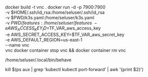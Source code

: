 





docker build -t vnc .
docker run -d -p 7900:7900 \
           -v $HOME/.ssh/id_rsa:/home/seluser/.ssh/id_rsa \
           -v $PWD/k3s.yaml:/home/seluser/k3s.yaml \
           -v $PWD/features:/home/seluser/features \
           -e AWS_ACCESS_KEY_ID=$TF_VAR_aws_access_key \
           -e AWS_SECRET_ACCESS_KEY=$TF_VAR_aws_secret_key \
           -e AWS_DEFAULT_REGION=us-east-1 \
           --name vnc \
           vnc
docker container stop vnc && docker container rm vnc

/home/seluser/.local/bin/behave

kill $(ps aux | grep 'kubectl kubectl port-forward' | awk '{print $2}')
